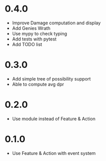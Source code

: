 # 0.4.0

- Improve Damage computation and display
- Add Genies Wrath
- Use mypy to check typing
- Add tests with pytest
- Add TODO list

# 0.3.0

- Add simple tree of possibility support
- Able to compute avg dpr

# 0.2.0

- Use module instead of Feature & Action

# 0.1.0

- Use Feature & Action with event system